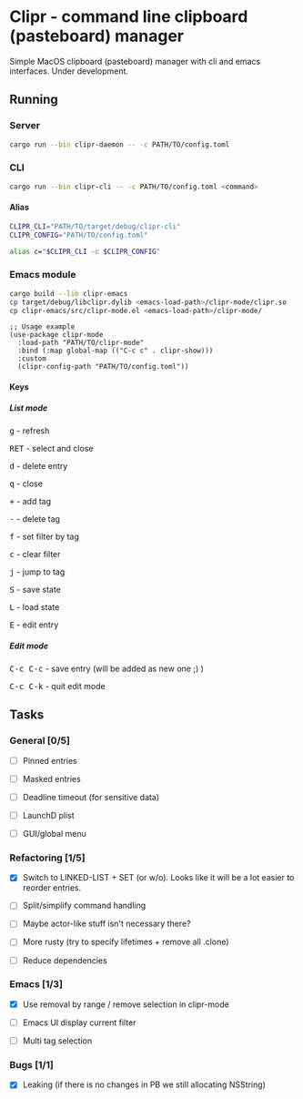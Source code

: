 Clipr - command line clipboard (pasteboard) manager
===================================================

Simple MacOS clipboard (pasteboard) manager with cli and emacs interfaces. Under development.

## Running

### Server

```bash
cargo run --bin clipr-daemon -- -c PATH/TO/config.toml
```

### CLI

```bash
cargo run --bin clipr-cli -- -c PATH/TO/config.toml <command>
```

#### Alias

```bash
CLIPR_CLI="PATH/TO/target/debug/clipr-cli"
CLIPR_CONFIG="PATH/TO/config.toml"

alias c="$CLIPR_CLI -c $CLIPR_CONFIG"
```

### Emacs module

```bash
cargo build --lib clipr-emacs
cp target/debug/libclipr.dylib <emacs-load-path>/clipr-mode/clipr.so
cp clipr-emacs/src/clipr-mode.el <emacs-load-path>/clipr-mode/
```

```elisp
;; Usage example
(use-package clipr-mode
  :load-path "PATH/TO/clipr-mode"
  :bind (:map global-map (("C-c c" . clipr-show)))
  :custom
  (clipr-config-path "PATH/TO/config.toml"))
```

#### Keys

##### List mode

<kbd>g</kbd> - refresh

<kbd>RET</kbd> - select and close

<kbd>d</kbd> - delete entry

<kbd>q</kbd> - close

<kbd>+</kbd> - add tag

<kbd>-</kbd> - delete tag

<kbd>f</kbd> - set filter by tag

<kbd>c</kbd> - clear filter

<kbd>j</kbd> - jump to tag

<kbd>S</kbd> - save state

<kbd>L</kbd> - load state

<kbd>E</kbd> - edit entry

##### Edit mode

<kbd>C-c C-c</kbd> - save entry (will be added as new one ;) )

<kbd>C-c C-k</kbd> - quit edit mode

## Tasks

### General [0/5]

* [ ] Pinned entries

* [ ] Masked entries

* [ ] Deadline timeout (for sensitive data)

* [ ] LaunchD plist

* [ ] GUI/global menu

### Refactoring [1/5]

* [X] Switch to LINKED-LIST + SET (or w/o). Looks like it will be a lot easier to reorder entries.

* [ ] Split/simplify command handling

* [ ] Maybe actor-like stuff isn't necessary there?

* [ ] More rusty (try to specify lifetimes + remove all .clone)

* [ ] Reduce dependencies

### Emacs [1/3]

* [X] Use removal by range / remove selection in clipr-mode

* [ ] Emacs UI display current filter

* [ ] Multi tag selection

### Bugs [1/1]

* [X] Leaking (if there is no changes in PB we still allocating NSString)
